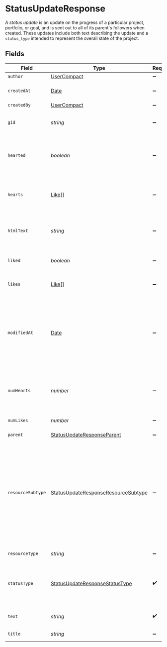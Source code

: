 # StatusUpdateResponse

A *status update* is an update on the progress of a particular project, portfolio, or goal, and is sent out to all of its parent's followers when created. These updates include both text describing the update and a `status_type` intended to represent the overall state of the project.


## Fields

| Field                                                                                                                                                                                                                                                                      | Type                                                                                                                                                                                                                                                                       | Required                                                                                                                                                                                                                                                                   | Description                                                                                                                                                                                                                                                                | Example                                                                                                                                                                                                                                                                    |
| -------------------------------------------------------------------------------------------------------------------------------------------------------------------------------------------------------------------------------------------------------------------------- | -------------------------------------------------------------------------------------------------------------------------------------------------------------------------------------------------------------------------------------------------------------------------- | -------------------------------------------------------------------------------------------------------------------------------------------------------------------------------------------------------------------------------------------------------------------------- | -------------------------------------------------------------------------------------------------------------------------------------------------------------------------------------------------------------------------------------------------------------------------- | -------------------------------------------------------------------------------------------------------------------------------------------------------------------------------------------------------------------------------------------------------------------------- |
| `author`                                                                                                                                                                                                                                                                   | [UserCompact](../../models/shared/usercompact.md)                                                                                                                                                                                                                          | :heavy_minus_sign:                                                                                                                                                                                                                                                         | N/A                                                                                                                                                                                                                                                                        |                                                                                                                                                                                                                                                                            |
| `createdAt`                                                                                                                                                                                                                                                                | [Date](https://developer.mozilla.org/en-US/docs/Web/JavaScript/Reference/Global_Objects/Date)                                                                                                                                                                              | :heavy_minus_sign:                                                                                                                                                                                                                                                         | The time at which this resource was created.                                                                                                                                                                                                                               | 2012-02-22T02:06:58.147Z                                                                                                                                                                                                                                                   |
| `createdBy`                                                                                                                                                                                                                                                                | [UserCompact](../../models/shared/usercompact.md)                                                                                                                                                                                                                          | :heavy_minus_sign:                                                                                                                                                                                                                                                         | N/A                                                                                                                                                                                                                                                                        |                                                                                                                                                                                                                                                                            |
| `gid`                                                                                                                                                                                                                                                                      | *string*                                                                                                                                                                                                                                                                   | :heavy_minus_sign:                                                                                                                                                                                                                                                         | Globally unique identifier of the resource, as a string.                                                                                                                                                                                                                   | 12345                                                                                                                                                                                                                                                                      |
| `hearted`                                                                                                                                                                                                                                                                  | *boolean*                                                                                                                                                                                                                                                                  | :heavy_minus_sign:                                                                                                                                                                                                                                                         | *Deprecated - please use liked instead* True if the status is hearted by the authorized user, false if not.                                                                                                                                                                | true                                                                                                                                                                                                                                                                       |
| `hearts`                                                                                                                                                                                                                                                                   | [Like](../../models/shared/like.md)[]                                                                                                                                                                                                                                      | :heavy_minus_sign:                                                                                                                                                                                                                                                         | *Deprecated - please use likes instead* Array of likes for users who have hearted this status.                                                                                                                                                                             |                                                                                                                                                                                                                                                                            |
| `htmlText`                                                                                                                                                                                                                                                                 | *string*                                                                                                                                                                                                                                                                   | :heavy_minus_sign:                                                                                                                                                                                                                                                         | [Opt In](/docs/input-output-options). The text content of the status update with formatting as HTML.                                                                                                                                                                       | <body>The project <strong>is</strong> moving forward according to plan...</body>                                                                                                                                                                                           |
| `liked`                                                                                                                                                                                                                                                                    | *boolean*                                                                                                                                                                                                                                                                  | :heavy_minus_sign:                                                                                                                                                                                                                                                         | True if the status is liked by the authorized user, false if not.                                                                                                                                                                                                          | true                                                                                                                                                                                                                                                                       |
| `likes`                                                                                                                                                                                                                                                                    | [Like](../../models/shared/like.md)[]                                                                                                                                                                                                                                      | :heavy_minus_sign:                                                                                                                                                                                                                                                         | Array of likes for users who have liked this status.                                                                                                                                                                                                                       |                                                                                                                                                                                                                                                                            |
| `modifiedAt`                                                                                                                                                                                                                                                               | [Date](https://developer.mozilla.org/en-US/docs/Web/JavaScript/Reference/Global_Objects/Date)                                                                                                                                                                              | :heavy_minus_sign:                                                                                                                                                                                                                                                         | The time at which this project status was last modified.<br/>*Note: This does not currently reflect any changes in associations such as comments that may have been added or removed from the status.*                                                                     | 2012-02-22T02:06:58.147Z                                                                                                                                                                                                                                                   |
| `numHearts`                                                                                                                                                                                                                                                                | *number*                                                                                                                                                                                                                                                                   | :heavy_minus_sign:                                                                                                                                                                                                                                                         | *Deprecated - please use likes instead* The number of users who have hearted this status.                                                                                                                                                                                  | 5                                                                                                                                                                                                                                                                          |
| `numLikes`                                                                                                                                                                                                                                                                 | *number*                                                                                                                                                                                                                                                                   | :heavy_minus_sign:                                                                                                                                                                                                                                                         | The number of users who have liked this status.                                                                                                                                                                                                                            | 5                                                                                                                                                                                                                                                                          |
| `parent`                                                                                                                                                                                                                                                                   | [StatusUpdateResponseParent](../../models/shared/statusupdateresponseparent.md)                                                                                                                                                                                            | :heavy_minus_sign:                                                                                                                                                                                                                                                         | N/A                                                                                                                                                                                                                                                                        |                                                                                                                                                                                                                                                                            |
| `resourceSubtype`                                                                                                                                                                                                                                                          | [StatusUpdateResponseResourceSubtype](../../models/shared/statusupdateresponseresourcesubtype.md)                                                                                                                                                                          | :heavy_minus_sign:                                                                                                                                                                                                                                                         | The subtype of this resource. Different subtypes retain many of the same fields and behavior, but may render differently in Asana or represent resources with different semantic meaning.<br/>The `resource_subtype`s for `status` objects represent the type of their parent. | project_status_update                                                                                                                                                                                                                                                      |
| `resourceType`                                                                                                                                                                                                                                                             | *string*                                                                                                                                                                                                                                                                   | :heavy_minus_sign:                                                                                                                                                                                                                                                         | The base type of this resource.                                                                                                                                                                                                                                            | task                                                                                                                                                                                                                                                                       |
| `statusType`                                                                                                                                                                                                                                                               | [StatusUpdateResponseStatusType](../../models/shared/statusupdateresponsestatustype.md)                                                                                                                                                                                    | :heavy_check_mark:                                                                                                                                                                                                                                                         | The type associated with the status update. This represents the current state of the object this object is on.                                                                                                                                                             |                                                                                                                                                                                                                                                                            |
| `text`                                                                                                                                                                                                                                                                     | *string*                                                                                                                                                                                                                                                                   | :heavy_check_mark:                                                                                                                                                                                                                                                         | The text content of the status update.                                                                                                                                                                                                                                     | The project is moving forward according to plan...                                                                                                                                                                                                                         |
| `title`                                                                                                                                                                                                                                                                    | *string*                                                                                                                                                                                                                                                                   | :heavy_minus_sign:                                                                                                                                                                                                                                                         | The title of the status update.                                                                                                                                                                                                                                            | Status Update - Jun 15                                                                                                                                                                                                                                                     |